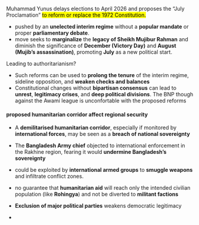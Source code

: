 Muhammad Yunus delays elections to April 2026 and proposes the “July Proclamation” <mark class="hltr-boom-bam">to reform or replace the 1972 Constitution.</mark>
- pushed by an **unelected interim regime** without a **popular mandate** or proper **parliamentary debate**.
- move seeks to **marginalize** the **legacy of Sheikh Mujibur Rahman** and diminish the significance of **December (Victory Day)** and **August (Mujib’s assassination)**, promoting **July** as a new political start.

Leading to authoritarianism?
- Such reforms can be used to **prolong the tenure** of the interim regime, sideline opposition, and **weaken checks and balances**
- Constitutional changes without **bipartisan consensus** can lead to **unrest**, **legitimacy crises**, and **deep political divisions**. The BNP though against the Awami league is unconfortable with the proposed reforms


#### **proposed humanitarian corridor affect regional security**
- A **demilitarised humanitarian corridor**, especially if monitored by **international forces**, may be seen as a **breach of national sovereignty**
- The **Bangladesh Army chief** objected to international enforcement in the Rakhine region, fearing it would **undermine Bangladesh’s sovereignty**
- could be exploited by **international armed groups** to **smuggle weapons** and infiltrate conflict zones.
- no guarantee that **humanitarian aid** will reach only the intended civilian population (like **Rohingya**) and not be diverted to **militant factions**


- **Exclusion of major political parties** weakens democratic legitimacy
- 